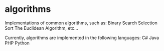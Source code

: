 # algorithms
Implementations of common algorithms, such as:
  Binary Search
  Selection Sort
  The Euclidean Algorithm, etc...
  
Currently, algorithms are implemented in the following languages:
  C#
  Java
  PHP
  Python
